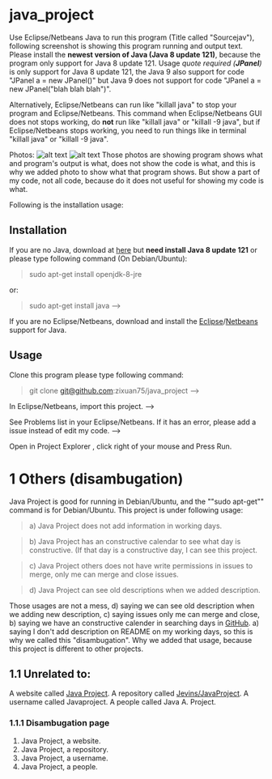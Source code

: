 # java_project
Use Eclipse/Netbeans Java to run this program (Title called "Sourcejav"), following screenshot is showing this program running and output text. Please install the **newest version of Java (Java 8 update 121)**, because the program only support for Java 8 update 121. Usage *quote required (**JPanel**)* is only support for Java 8 update 121, the Java 9 also support for code "JPanel a = new JPanel()" but Java 9 does not support for code "JPanel a = new JPanel("blah blah blah")".

Alternatively, Eclipse/Netbeans can run like "killall java" to stop your program and Eclipse/Netbeans. This command when Eclipse/Netbeans GUI does not stops working,  do **not** run like "killall java" or "killall -9 java", but if Eclipse/Netbeans stops working, you need to run things like in terminal "killall java" or "killall -9 java".

Photos:
![alt text](0a.png "S1: Showing this program's photo.")
![alt text](0b.png "S2: Showing written in Java's codes and output text.")
Those photos are showing program shows what and program's output is what, does not show the code is what, and this is why we added photo to show what that program shows. But show a part of my code, not all code, because do it does not useful for showing my code is what.

Following is the installation usage:
## Installation
If you are no Java, download at [here](www.java.com/download) but **need install Java 8 update 121** or please type following command (On Debian/Ubuntu):

> sudo apt-get install openjdk-8-jre

or:

> sudo apt-get install java -->

If you are no Eclipse/Netbeans, download and install the [Eclipse](www.eclipse.org/)/[Netbeans](www.netbeans.org/) support for Java.

## Usage 

Clone this program please type following command:
> git clone git@github.com:zixuan75/java_project -->

In Eclipse/Netbeans, import this project. --> 

See Problems list in your Eclipse/Netbeans. If it has an error, please add a issue instead of edit my code. -->

Open in Project Explorer , click right of your mouse and Press Run.

# 1 Others (disambugation)
Java Project is good for running in Debian/Ubuntu, and the ""sudo apt-get"" command is for Debian/Ubuntu. This project is under following usage:

>   a) Java Project does not add information in working days.
 
>   b) Java Project has an constructive calendar to see what day is constructive. (If that day is a constructive day, I can see this project. 
 
>   c) Java Project others does not have write permissions in issues to merge, only me can merge and close issues.
 
>   d) Java Project can see old descriptions when we added description.
  
Those usages are not a mess, d) saying we can see old description when we adding new description, c) saying issues only me can merge and close, b) saying we have an constructive calender in searching days in [GitHub](https://github.com). a) saying I don't add description on README on my working days, so this is why we called this "disambugation". Why we added that usage, because this project is different to other projects.

## 1.1 Unrelated to:
A website called [Java Project](www.javaproject.org).
A repository called [Jevins/JavaProject](github.com/Jevins/JavaProject).
A username called Javaproject.
A people called Java A. Project.
### 1.1.1 Disambugation page
1. Java Project, a website.
2. Java Project, a repository.
3. Java Project, a username.
4. Java Project, a people.
